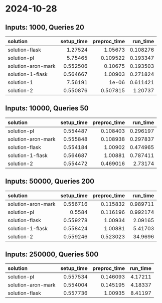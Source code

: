 # 2024-10-28

## Inputs: 1000, Queries 20

| solution           |   setup_time |   preproc_time |   run_time |
|:-------------------|-------------:|---------------:|-----------:|
| solution-flask     |     1.27524  |       1.05673  |   0.108276 |
| solution-pl        |     5.75465  |       0.109522 |   0.193347 |
| solution-aron-mark |     0.552506 |       0.10675  |   0.193503 |
| solution-1-flask   |     0.564667 |       1.00903  |   0.271824 |
| solution-1         |     7.56191  |       1e-06    |   0.611421 |
| solution-2         |     0.550876 |       0.507815 |   1.20737  |

## Inputs: 10000, Queries 50

| solution           |   setup_time |   preproc_time |   run_time |
|:-------------------|-------------:|---------------:|-----------:|
| solution-pl        |     0.554487 |       0.108403 |   0.296197 |
| solution-aron-mark |     0.555848 |       0.108938 |   0.297837 |
| solution-flask     |     0.554184 |       1.00902  |   0.474965 |
| solution-1-flask   |     0.564687 |       1.00881  |   0.787411 |
| solution-2         |     0.554472 |       0.469016 |   2.73174  |

## Inputs: 50000, Queries 200

| solution           |   setup_time |   preproc_time |   run_time |
|:-------------------|-------------:|---------------:|-----------:|
| solution-aron-mark |     0.556716 |       0.115832 |   0.989711 |
| solution-pl        |     0.5584   |       0.116196 |   0.992174 |
| solution-flask     |     0.559278 |       1.00934  |   2.09165  |
| solution-1-flask   |     0.558424 |       1.00881  |   5.41703  |
| solution-2         |     0.559246 |       0.523023 |  34.9696   |

## Inputs: 250000, Queries 500

| solution           |   setup_time |   preproc_time |   run_time |
|:-------------------|-------------:|---------------:|-----------:|
| solution-pl        |     0.557534 |       0.146093 |    4.17211 |
| solution-aron-mark |     0.554004 |       0.145195 |    4.18337 |
| solution-flask     |     0.557736 |       1.00935  |    8.41197 |